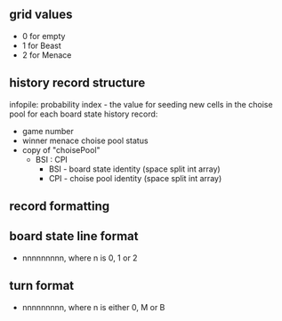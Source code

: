 grid values
-----------
 
 * 0 for empty
 * 1 for Beast
 * 2 for Menace

 history record structure
 ------------------------
 
 infopile:
 probability index - the value for seeding new cells in the choise pool for each board state
 history record:
 * game number
 * winner
 menace choise pool status
 * copy of "choisePool"
    * BSI : CPI
        * BSI - board state identity (space split int array)
        * CPI - choise pool identity (space split int array)

record formatting
-----------------

## board state line format
* nnnnnnnnn, where n is 0, 1 or 2

## turn format
* nnnnnnnnn, where n is either 0, M or B

## 
